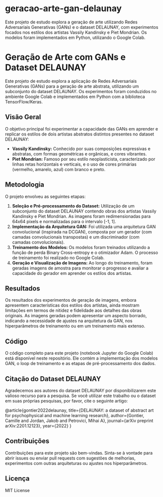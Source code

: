 # geracao-arte-gan-delaunay
Este projeto de estudo explora a geração de arte utilizando Redes Adversariais Generativas (GANs) e o dataset DELAUNAY, com experimentos focados nos estilos dos artistas Vassily Kandinsky e Piet Mondrian. Os modelos foram implementados em Python, utilizando o Google Colab.
# Geração de Arte com GANs e Dataset DELAUNAY

Este projeto de estudo explora a aplicação de Redes Adversariais Generativas (GANs) para a geração de arte abstrata, utilizando um subconjunto do dataset DELAUNAY. Os experimentos foram conduzidos no ambiente Google Colab e implementados em Python com a biblioteca TensorFlow/Keras.

## Visão Geral

O objetivo principal foi experimentar a capacidade das GANs em aprender e replicar os estilos de dois artistas abstratos distintos presentes no dataset DELAUNAY:

* **Vassily Kandinsky:** Conhecido por suas composições expressivas e abstratas, com formas geométricas e orgânicas, e cores vibrantes.
* **Piet Mondrian:** Famoso por seu estilo neoplasticista, caracterizado por linhas retas horizontais e verticais, e o uso de cores primárias (vermelho, amarelo, azul) com branco e preto.

## Metodologia

O projeto envolveu as seguintes etapas:

1.  **Seleção e Pré-processamento do Dataset:** Utilização de um subconjunto do dataset DELAUNAY contendo obras dos artistas Vassily Kandinsky e Piet Mondrian. As imagens foram redimensionadas para 64x64 pixels e normalizadas para o intervalo \[-1, 1].
2.  **Implementação da Arquitetura GAN:** Foi utilizada uma arquitetura GAN convolucional (inspirada na DCGAN), composta por um gerador (com camadas convolucionais transpostas) e um discriminador (com camadas convolucionais).
3.  **Treinamento dos Modelos:** Os modelos foram treinados utilizando a função de perda Binary Cross-entropy e o otimizador Adam. O processo de treinamento foi realizado no Google Colab.
4.  **Geração e Visualização de Imagens:** Ao longo do treinamento, foram geradas imagens de amostra para monitorar o progresso e avaliar a capacidade do gerador em aprender os estilos dos artistas.

## Resultados

Os resultados dos experimentos de geração de imagens, embora apresentem características dos estilos dos artistas, ainda mostram limitações em termos de nitidez e fidelidade aos detalhes das obras originais. As imagens geradas podem apresentar um aspecto borrado, indicando a necessidade de ajustes na arquitetura da GAN, nos hiperparâmetros de treinamento ou em um treinamento mais extenso.

## Código

O código completo para este projeto (notebook Jupyter do Google Colab) está disponível neste repositório. Ele contém a implementação dos modelos GAN, o loop de treinamento e as etapas de pré-processamento dos dados.

## Citação do Dataset DELAUNAY

Agradecemos aos autores do dataset DELAUNAY por disponibilizarem este valioso recurso para a pesquisa. Se você utilizar este trabalho ou o dataset em suas próprias pesquisas, por favor, cite o seguinte artigo:

@article{gontier2022delaunay,
title={DELAUNAY: a dataset of abstract art for psychophysical and machine learning research},
author={Gontier, Camille and Jordan, Jakob and Petrovici, Mihai A},
journal={arXiv preprint arXiv:2201.12123},
year={2022}
}


## Contribuições

Contribuições para este projeto são bem-vindas. Sinta-se à vontade para abrir issues ou enviar pull requests com sugestões de melhorias, experimentos com outras arquiteturas ou ajustes nos hiperparâmetros.

## Licença

 MIT License
